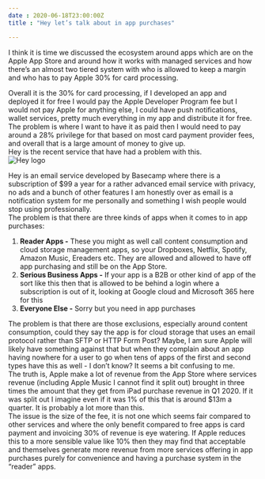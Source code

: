 ```yaml
---
date : 2020-06-18T23:00:00Z
title : "Hey let’s talk about in app purchases"

---
```

  
I think it is time we discussed the ecosystem around apps which are on the Apple App Store and around how it works with managed services and how there’s an almost two tiered system with who is allowed to keep a margin and who has to pay Apple 30% for card processing.  

<!--more-->

Overall it is the 30% for card processing, if I developed an app and deployed it for free I would pay the Apple Developer Program fee but I would not pay Apple for anything else, I could have push notifications, wallet services, pretty much everything in my app and distribute it for free.    
The problem is where I want to have it as paid then I would need to pay around a 28% privilege for that based on most card payment provider fees, and overall that is a large amount of money to give up.    
Hey is the recent service that have had a problem with this.  
![Hey logo](/uploads/d9ee345b-6689-45f0-8a32-ea1696d7d9b5.jpeg "Hey logo")

Hey is an email service developed by Basecamp where there is a subscription of $99 a year for a rather advanced email service with privacy, no ads and a bunch of other features I am honestly over as email is a notification system for me personally and something I wish people would stop using professionally.    
The problem is that there are three kinds of apps when it comes to in app purchases:

1. **Reader Apps -** These you might as well call content consumption and cloud storage management apps, so your Dropboxes, Netflix, Spotify, Amazon Music, Ereaders etc.  They are allowed and allowed to have off app purchasing and still be on the App Store.
2. **Serious Business Apps -** If your app is a B2B or other kind of app of the sort like this then that is allowed to be behind a login where a subscription is out of it, looking at Google cloud and Microsoft 365 here for this
3. **Everyone Else -** Sorry but you need in app purchases

The problem is that there are those exclusions, especially around content consumption, could they say the app is for cloud storage that uses an email protocol rather than SFTP or HTTP Form Post? Maybe, I am sure Apple will likely have something against that but when they complain about an app having nowhere for a user to go when tens of apps of the first and second types have this as well - I don’t know?  It seems a bit confusing to me.    
The truth is, Apple make a lot of revenue from the App Store where services revenue (including Apple Music I cannot find it split out) brought in three times the amount that they get from iPad purchase revenue in Q1 2020. If it was split out I imagine even if it was 1% of this that is around $13m a quarter. It is probably a lot more than this.    
The issue is the size of the fee, it is not one which seems fair compared to other services and where the only benefit compared to free apps is card payment and invoicing 30% of revenue is eye watering.  If Apple reduces this to a more sensible value like 10% then they may find that acceptable and themselves generate more revenue from more services offering in app purchases purely for convenience and having a purchase system in the “reader” apps. 